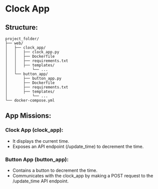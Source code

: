 # Clock App
## Structure:
```
project_folder/
├── web/
│   ├── clock_app/
│   │   ├── clock_app.py
│   │   ├── Dockerfile
│   │   ├── requirements.txt
│   │   ├── templates/
│   │       └── ...
│   └── button_app/ 
│       ├── button_app.py
│       ├── Dockerfile
│       ├── requirements.txt
│       ├── templates/
│           └── ...
└── docker-compose.yml 
```

## App Missions: 
### Clock App (clock_app): 
-	It displays the current time. 
-	Exposes an API endpoint (/update_time) to decrement the time. 
### Button App (button_app):
-	Contains a button to decrement the time. 
-	Communicates with the clock_app by making a POST request to the /update_time API endpoint.

